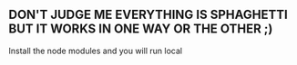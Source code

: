 ## DON'T JUDGE ME EVERYTHING IS SPHAGHETTI BUT IT WORKS IN ONE WAY OR THE OTHER ;)

Install the node modules and you will run local